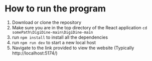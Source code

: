# How to run the program
1. Download or clone the repository
2. Make sure you are in the top directory of the React application `cd somePath\DigiDine-main\DigiDine-main`
3. run `npm install` to install all the dependencies 
4. run `npm run dev` to start a new local host
5. Navigate to the link provided to view the website (Typically http://localhost:5174/)
